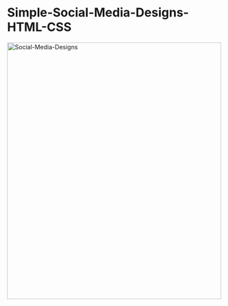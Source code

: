 # Simple-Social-Media-Designs-HTML-CSS
<img src="" alt="Social-Media-Designs" width="500" height="600">


